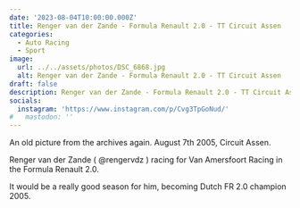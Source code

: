 ```yaml
---
date: '2023-08-04T10:00:00.000Z'
title: Renger van der Zande - Formula Renault 2.0 - TT Circuit Assen
categories:
  - Auto Racing
  - Sport
image:
  url: ../../assets/photos/DSC_6868.jpg
  alt: Renger van der Zande - Formula Renault 2.0 - TT Circuit Assen
draft: false
description: Renger van der Zande - Formula Renault 2.0 - TT Circuit Assen
socials:
  instagram: 'https://www.instagram.com/p/Cvg3TpGoNud/'
#   mastodon: ''
---
```


An old picture from the archives again. August 7th 2005, Circuit Assen.

Renger van der Zande ( @rengervdz ) racing for Van Amersfoort Racing in the Formula Renault 2.0.

It would be a really good season for him, becoming Dutch FR 2.0 champion 2005.
